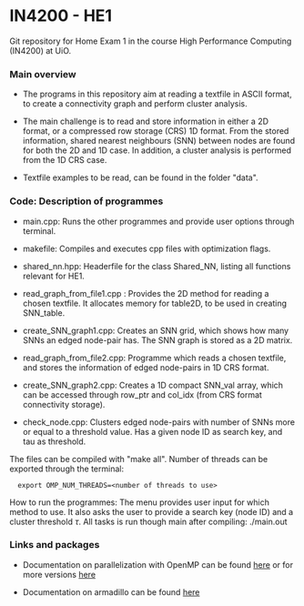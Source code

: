 # IN4200 - HE1
Git repository for Home Exam 1 in the course High Performance Computing (IN4200) at UiO.

### Main overview
* The programs in this repository aim at reading a textfile in ASCII format, to create a connectivity graph and perform cluster analysis.

* The main challenge is to read and store information in either a 2D format, or a compressed row storage (CRS) 1D format. From the stored information, shared nearest neighbours (SNN) between nodes are found for both the 2D and 1D case. In addition, a cluster analysis is performed from the 1D CRS case.

* Textfile examples to be read, can be found in the folder "data".

### Code: Description of programmes
- main.cpp: Runs the other programmes and provide user options through terminal.

- makefile: Compiles and executes cpp files with optimization flags.

-  shared_nn.hpp: Headerfile for the class Shared_NN, listing all functions relevant for HE1.

- read_graph_from_file1.cpp : Provides the 2D method for reading a chosen textfile. It   allocates memory for table2D, to be used in creating SNN_table.

- create_SNN_graph1.cpp: Creates an SNN grid, which shows how many SNNs an edged node-pair has. The SNN graph is stored as a 2D matrix.


- read_graph_from_file2.cpp: Programme which reads a chosen textfile, and stores the information of edged node-pairs in 1D CRS format.

- create_SNN_graph2.cpp: Creates a 1D compact SNN_val array, which can be accessed through row_ptr and col_idx (from CRS format connectivity storage).
- check_node.cpp: Clusters edged node-pairs with number of SNNs more or equal to a threshold value. Has a given node ID as search key, and tau as threshold.


The files can be compiled with "make all". Number of threads can be exported through the terminal:

```
  export OMP_NUM_THREADS=<number of threads to use>
```

How to run the programmes: The menu provides user input for which method to use. It also asks the user to provide a search key (node ID) and a cluster threshold $\tau$. All tasks is run though main after compiling: ./main.out

### Links and packages

- Documentation on parallelization with OpenMP can be found [here](https://www.openmp.org/wp-content/uploads/OpenMP-4.5-1115-CPP-web.pdf) or for more versions [here](https://www.openmp.org/resources/refguides/)

- Documentation on armadillo can be found [here](http://arma.sourceforge.net/docs.html)
